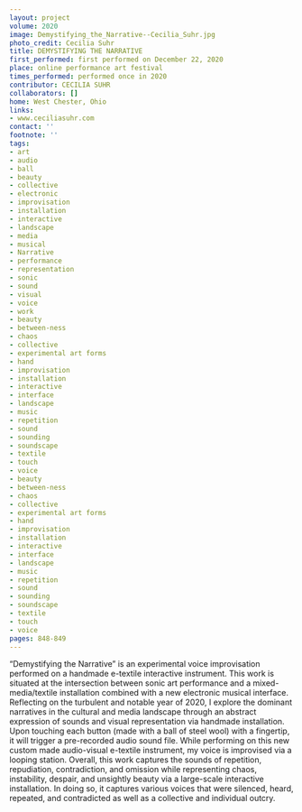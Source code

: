```yaml
---
layout: project
volume: 2020
image: Demystifying_the_Narrative--Cecilia_Suhr.jpg
photo_credit: Cecilia Suhr
title: DEMYSTIFYING THE NARRATIVE
first_performed: first performed on December 22, 2020
place: online performance art festival
times_performed: performed once in 2020
contributor: CECILIA SUHR
collaborators: []
home: West Chester, Ohio
links:
- www.ceciliasuhr.com
contact: ''
footnote: ''
tags:
- art
- audio
- ball
- beauty
- collective
- electronic
- improvisation
- installation
- interactive
- landscape
- media
- musical
- Narrative
- performance
- representation
- sonic
- sound
- visual
- voice
- work
- beauty
- between-ness
- chaos
- collective
- experimental art forms
- hand
- improvisation
- installation
- interactive
- interface
- landscape
- music
- repetition
- sound
- sounding
- soundscape
- textile
- touch
- voice
- beauty
- between-ness
- chaos
- collective
- experimental art forms
- hand
- improvisation
- installation
- interactive
- interface
- landscape
- music
- repetition
- sound
- sounding
- soundscape
- textile
- touch
- voice
pages: 848-849
---
```


“Demystifying the Narrative” is an experimental voice improvisation performed on a handmade e-textile interactive instrument. This work is situated at the intersection between sonic art performance and a mixed-media/textile installation combined with a new electronic musical interface. Reflecting on the turbulent and notable year of 2020, I explore the dominant narratives in the cultural and media landscape through an abstract expression of sounds and visual representation via handmade installation. Upon touching each button (made with a ball of steel wool) with a fingertip, it will trigger a pre-recorded audio sound file.  While performing on this new custom made audio-visual e-textile instrument, my voice is improvised via a looping station. Overall, this work captures the sounds of repetition, repudiation, contradiction, and omission while representing chaos, instability, despair, and unsightly beauty via a large-scale interactive installation. In doing so, it captures various voices that were silenced, heard, repeated, and contradicted as well as a collective and individual outcry.
